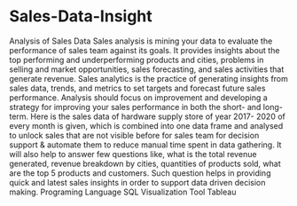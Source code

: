 # Sales-Data-Insight
Analysis of Sales Data
Sales analysis is mining your data to evaluate the performance of sales team against its goals. It provides insights about the top performing and underperforming products and cities, problems in selling and market opportunities, sales forecasting, and sales activities that generate revenue. Sales analytics is the practice of generating insights from sales data, trends, and metrics to set targets and forecast future sales performance. Analysis should focus on improvement and developing a strategy for improving your sales performance in both the short- and long-term.
Here is the sales data of hardware supply store of year 2017- 2020 of every month is given, which is combined into one data frame and analysed to unlock sales that are not visible before for sales team for decision support & automate them to reduce manual time spent in data gathering. It will also help to answer few questions like, what is the total revenue generated, revenue breakdown by cities, quantities of products sold, what are the top 5 products and customers. Such question helps in providing quick and latest sales insights in order to support data driven decision making.
Programing Language
SQL
Visualization Tool 
Tableau
